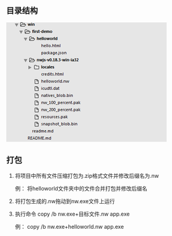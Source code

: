 ## 目录结构

![](../img/win1.png)

## 打包

1. 将项目中所有文件压缩打包为.zip格式文件并修改后缀名为.nw
	
	例： 将helloworld文件夹中的文件合并打包并修改后缀名

2. 将打包生成的.nw拖动到nw.exe文件上运行

3. 执行命令 copy /b nw.exe+目标文件.nw app.exe
	
	例： copy /b nw.exe+helloworld.nw app.exe

